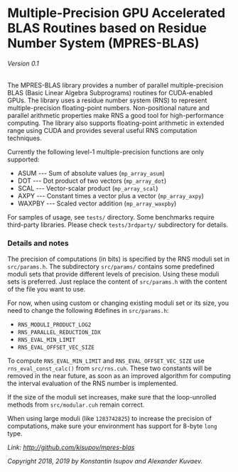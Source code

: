# Multiple-Precision GPU Accelerated BLAS Routines based on Residue Number System (MPRES-BLAS)
###### Version 0.1


The MPRES-BLAS library provides a number of parallel multiple-precision BLAS 
(Basic Linear Algebra Subprograms) routines for CUDA-enabled GPUs.
The library uses a residue number system (RNS) to represent multiple-precision
floating-point numbers. Non-positional nature and parallel arithmetic properties make RNS
a good tool for high-performance computing. The library also supports floating-point arithmetic
in extended range using CUDA and provides several useful RNS computation techniques.

Currently the following level-1 multiple-precision functions are only supported:

* ASUM --- Sum of absolute values (`mp_array_asum`)
* DOT --- Dot product of two vectors (`mp_array_dot`)
* SCAL --- Vector-scalar product (`mp_array_scal`)
* AXPY --- Constant times a vector plus a vector (`mp_array_axpy`)
* WAXPBY --- Scaled vector addition (`mp_array_waxpby`)

For samples of usage, see `tests/` directory. Some benchmarks require third-party libraries.
Please check `tests/3rdparty/` subdirectory for details.

### Details and notes

The precision of computations (in bits) is specified by the RNS moduli set in `src/params.h`.
The subdirectory `src/params/` contains some predefined moduli sets that provide different
levels of precision. Using these moduli sets is preferred. Just replace the content of
`src/params.h` with the content of the file you want to use.

For now, when using custom or changing existing moduli set or its size,
you need to change the following #defines in `src/params.h`:

* `RNS_MODULI_PRODUCT_LOG2`
* `RNS_PARALLEL_REDUCTION_IDX`
* `RNS_EVAL_MIN_LIMIT`
* `RNS_EVAL_OFFSET_VEC_SIZE`

To compute `RNS_EVAL_MIN_LIMIT` and `RNS_EVAL_OFFSET_VEC_SIZE` use `rns_eval_const_calc()` from `src/rns.cuh`.
These two constants will be removed in the near future, as soon as an improved algorithm for computing
the interval evaluation of the RNS number is implemented.

If the size of the moduli set increases, make sure that the loop-unrolled methods from `src/modular.cuh` remain correct.

When using large moduli (like `1283742825`) to increase the precision of computations, make sure your environment has support for 8-byte `long` type.



*Link: http://github.com/kisupov/mpres-blas*

*Copyright 2018, 2019 by Konstantin Isupov and Alexander Kuvaev.*
